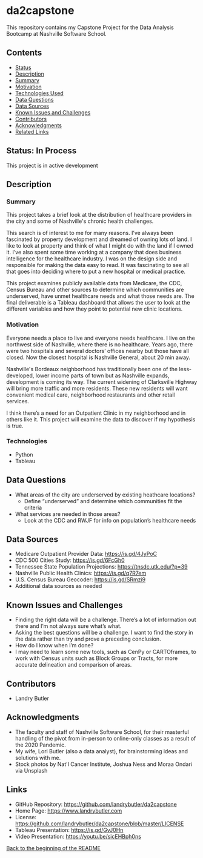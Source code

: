 # da2capstone
This repository contains my Capstone Project for the Data Analysis Bootcamp at Nashville Software School. 

## Contents
- [Status](#Status)
- [Description](#Description)
- [Summary](#Summary)
- [Motivation](#Motivation)
- [Technologies Used](#Technologies)
- [Data Questions](#Data-Questions)
- [Data Sources](#Data-Sources)
- [Known Issues and Challenges](#Known-Issues-and-Challenges)
- [Contributors](#Contributors)
- [Acknowledgments](#Acknowledgments)
- [Related Links](#Related-Links)

## Status: In Process
This project is in active development

## Description

### Summary
This project takes a brief look at the distribution of healthcare providers in the city and some of Nashville's chronic health challenges.

This search is of interest to me for many reasons. I’ve always been fascinated by property development and dreamed of owning lots of land. I like to look at property and think of what I might do with the land if I owned it. I’ve also spent some time working at a company that does business intelligence for the healthcare industry. I was on the design side and responsible for making the data easy to read. It was fascinating to see all that goes into deciding where to put a new hospital or medical practice.

This project examines publicly available data from Medicare, the CDC, Census Bureau and other sources to determine which communities are underserved, have unmet healthcare needs and what those needs are. The final deliverable is a Tableau dashboard that allows the user to look at the different variables and how they point to potential new clinic locations.

### Motivation
Everyone needs a place to live and everyone needs healthcare. I live on the northwest side of Nashville, where there is no healthcare. Years ago, there were two hospitals and several doctors’ offices nearby but those have all closed. Now the closest hospital is Nashville General, about 20 min away. 

Nashville's Bordeaux neighborhood has traditionally been one of the less-developed, lower income parts of town but as Nashville expands, development is coming its way. The current widening of Clarksville Highway will bring more traffic and more residents. These new residents will want convenient medical care, neighborhood restaurants and other retail services.

I think there’s a need for an Outpatient Clinic in my neighborhood and in others like it. This project will examine the data to discover if my hypothesis is true. 

### Technologies
- Python
- Tableau

## Data Questions
- What areas of the city are underserved by existing heathcare locations?
    - Define “underserved” and determine which communities fit the criteria
- What services are needed in those areas?
    - Look at the CDC and RWJF for info on population’s healthcare needs 

## Data Sources
- Medicare Outpatient Provider Data: https://is.gd/4JyPoC 
- CDC 500 Cities Study: https://is.gd/6FcGh0 
- Tennessee State Population Projections: https://tnsdc.utk.edu/?p=39
- Nashville Public Health Clinics: https://is.gd/q7R7em
- U.S. Census Bureau Geocoder: https://is.gd/SRmzi9
- Additional data sources as needed

## Known Issues and Challenges
- Finding the right data will be a challenge. There’s a lot of information out there and I’m not always sure what’s what.
- Asking the best questions will be a challenge. I want to find the story in the data rather than try and prove a preceding conclusion.
- How do I know when I’m done? 
- I may need to learn some new tools, such as CenPy or CARTOframes, to work with Census units such as Block Groups or Tracts, for more accurate delineation and comparison of areas.

## Contributors
- Landry Butler

## Acknowledgments
- The faculty and staff of Nashville Software School, for their masterful handling of the pivot from in-person to online-only classes as a result of the 2020 Pandemic.
- My wife, Lori Butler (also a data analyst), for brainstorming ideas and solutions with me.
- Stock photos by Nat'l Cancer Institute, Joshua Ness and Moraa Ondari via Unsplash

## Links
- GitHub Repository: https://github.com/landrybutler/da2capstone
- Home Page: https://www.landrybutler.com
- License: https://github.com/landrybutler/da2capstone/blob/master/LICENSE
- Tableau Presentation:  https://is.gd/GvJ0Hn
- Video Presentation: https://youtu.be/sicEHBph0ns

[Back to the beginning of the README](#da2capstone)
